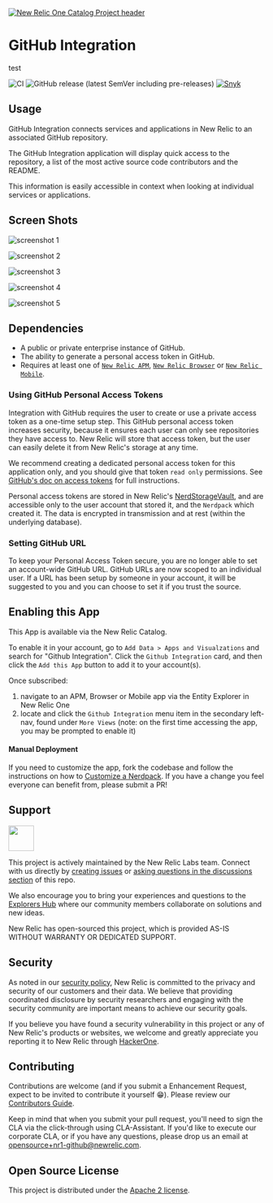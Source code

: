 [![New Relic One Catalog Project header](https://github.com/newrelic/opensource-website/raw/master/src/images/categories/New_Relic_One_Catalog_Project.png)](https://opensource.newrelic.com/oss-category/#new-relic-one-catalog-project)

# GitHub Integration

test

![CI](https://github.com/newrelic/nr1-github/workflows/CI/badge.svg) ![GitHub release (latest SemVer including pre-releases)](https://img.shields.io/github/v/release/newrelic/nr1-github?include_prereleases&sort=semver) [![Snyk](https://snyk.io/test/github/newrelic/nr1-github/badge.svg)](https://snyk.io/test/github/newrelic/nr1-github)

## Usage

GitHub Integration connects services and applications in New Relic to an associated GitHub repository.

The GitHub Integration application will display quick access to the repository, a list of the most active source code contributors and the README.

This information is easily accessible in context when looking at individual services or applications.

## Screen Shots

![screenshot 1](catalog/screenshots/nr1-github-01.png)

![screenshot 2](catalog/screenshots/nr1-github-02.png)

![screenshot 3](catalog/screenshots/nr1-github-03.png)

![screenshot 4](catalog/screenshots/nr1-github-04.png)

![screenshot 5](catalog/screenshots/nr1-github-05.png)

## Dependencies

- A public or private enterprise instance of GitHub.
- The ability to generate a personal access token in GitHub.
- Requires at least one of [`New Relic APM`](https://newrelic.com/platform/application-monitoring), [`New Relic Browser`](https://newrelic.com/platform/browser-monitoring) or [`New Relic Mobile`](https://newrelic.com/platform/mobile-monitoring).

### Using GitHub Personal Access Tokens

Integration with GitHub requires the user to create or use a private
access token as a one-time setup step. This GitHub personal access token
increases security, because it ensures each user can only see repositories
they have access to. New Relic will store that access token, but the user
can easily delete it from New Relic's storage at any time.

We recommend creating a dedicated personal access token for this application only,
and you should give that token `read only` permissions. See
[GitHub's doc on access tokens](https://help.github.com/en/articles/creating-a-personal-access-token-for-the-command-line)
for full instructions.

Personal access tokens are stored in New Relic's [NerdStorageVault](https://developer.newrelic.com/explore-docs/nerdstoragevault/), and are accessible only to the user account that stored it, and the `Nerdpack` which created it. The data is encrypted in transmission and at rest (within the underlying database).

### Setting GitHub URL

To keep your Personal Access Token secure, you are no longer able to set an account-wide GitHub URL. GitHub URLs are now scoped to an individual user. If a URL has been setup by someone in your account, it will be suggested to you and you can choose to set it if you trust the source.

## Enabling this App

This App is available via the New Relic Catalog. 

To enable it in your account, go to `Add Data > Apps and Visualzations` and search for "Github Integration". Click the `Github Integration` card, and then click the `Add this App` button to add it to your account(s).

Once subscribed: 
1. navigate to an APM, Browser or Mobile app via the Entity Explorer in New Relic One
2. locate and click the `Github Integration` menu item in the secondary left-nav, found under `More Views` (note: on the first time accessing the app, you may be prompted to enable it)

#### Manual Deployment
If you need to customize the app, fork the codebase and follow the instructions on how to [Customize a Nerdpack](https://developer.newrelic.com/build-apps/customize-nerdpack). If you have a change you feel everyone can benefit from, please submit a PR!

## Support

<a href="https://github.com/newrelic?q=nrlabs-viz&amp;type=all&amp;language=&amp;sort="><img src="https://user-images.githubusercontent.com/1786630/214122263-7a5795f6-f4e3-4aa0-b3f5-2f27aff16098.png" height=50 /></a>

This project is actively maintained by the New Relic Labs team. Connect with us directly by [creating issues](../../issues) or [asking questions in the discussions section](../../discussions) of this repo.

We also encourage you to bring your experiences and questions to the [Explorers Hub](https://discuss.newrelic.com) where our community members collaborate on solutions and new ideas.

New Relic has open-sourced this project, which is provided AS-IS WITHOUT WARRANTY OR DEDICATED SUPPORT.

## Security

As noted in our [security policy](https://github.com/newrelic/nr1-github/security/policy), New Relic is committed to the privacy and security of our customers and their data. We believe that providing coordinated disclosure by security researchers and engaging with the security community are important means to achieve our security goals.

If you believe you have found a security vulnerability in this project or any of New Relic's products or websites, we welcome and greatly appreciate you reporting it to New Relic through [HackerOne](https://hackerone.com/newrelic).

## Contributing

Contributions are welcome (and if you submit a Enhancement Request, expect to be invited to contribute it yourself :grin:). Please review our [Contributors Guide](CONTRIBUTING.md).

Keep in mind that when you submit your pull request, you'll need to sign the CLA via the click-through using CLA-Assistant. If you'd like to execute our corporate CLA, or if you have any questions, please drop us an email at opensource+nr1-github@newrelic.com.

## Open Source License

This project is distributed under the [Apache 2 license](LICENSE).

